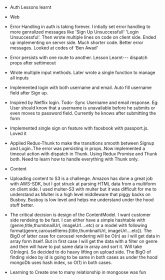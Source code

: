 * Auth Lessons learnt
* Web 
* Error Handling in auth is taking forever. I intially set error handling to more genralized messages like 'Sign Up Unsuccessfull' 'Login Unsuccessful'. Then wrote multiple lines on code on client side. Ended up implementing on server side. Much shorter code. Better error messages. Looked at codes of 'Ben Awad' 

* Error persists with one route to another. Lesson Learnt--- dispatch props after settimeout

* Wrote  multiple input methods. Later wrote a single function to manage all inputs

* Implemented login with both username and email. Auto fill username field after Sign up.

* Inspired by Netflix login. Todo- Sync Username and email response. Eg: User should know that a username is unavailable before he submits or even moves to password field. Currently he knows after submitting the form

* Implemented single sign on feature with facebook with passport.js. Loved it

* Applied Redux-Thunk to make the transitions smooth between Signup and Login..The error was persisting in props..Now implemented a timeout action with dispatch in Thunk.
Using Redux Promise and Thunk both. Need to learn how to handle everything with Thunk only.

* Content 

* Uploading content to S3 is a challenge. Amazon has done a great job with AWS-SDK, but I got struck at parsing HTML data from a multiform on client side. I used multer-S3 with multer but it was difficult for me to understand as Multer is a high level middleware that piggy backs on Busboy. Busboy is low level and helps me understand under the hood stuff better.

* The critical decision is design of the ContentModel. I want customer side rendeing to be fast. I can either have a simple hashtable with (genre,title,thumbnailUrl, imageUrl....etc) or a model with following format(genre,carouselItems:[title,thumbnailUrl, imageUrl....etc]). The BigO of latter case for carousel rendering will be O(n) as I will get data in array form itself. But in first case I will get the data with a filter on genre and then will have to put same data in array and sort it. Will take O(nlogn). So decided to do heavy lifting on upload side. The BigO of finding video by id is going to be same in both cases as under the hood mongoDb uses hash index, so O(1) in both cases.

* Learning to Create one to many relationship in mongoose was fun





